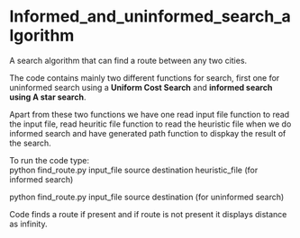 # Informed_and_uninformed_search_algorithm

A search algorithm that can find a route between any two cities. 

The code contains mainly two different functions for search, first one for uninformed search using a <b>Uniform Cost Search</b> and <b>informed search using A star search</b>.

Apart from these two functions we have one read input file function to read the input file, read heuritic file function to read the heuristic file when we do informed search and  have generated path function to dispkay the result of the search.

To run the code type: <br />
python find_route.py input_file source destination heuristic_file (for informed search) <br />

python find_route.py input_file source destination (for uninformed search)<br />


Code finds a route if present and if route is not present it displays distance as infinity.
